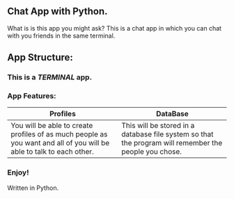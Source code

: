 ## Chat App with Python.

What is is this app you might ask? This is a chat app in which you can chat with you friends in the same terminal.

## App Structure:

### __This is a _TERMINAL_ app.__

### App Features:

| Profiles | DataBase |
| -------- | -------- |
| You will be able to create profiles of as much people as you want and all of you will be able to talk to each other. | This will be stored in a database file system so that the program will remember the people you chose. |

### Enjoy!
Written in Python.